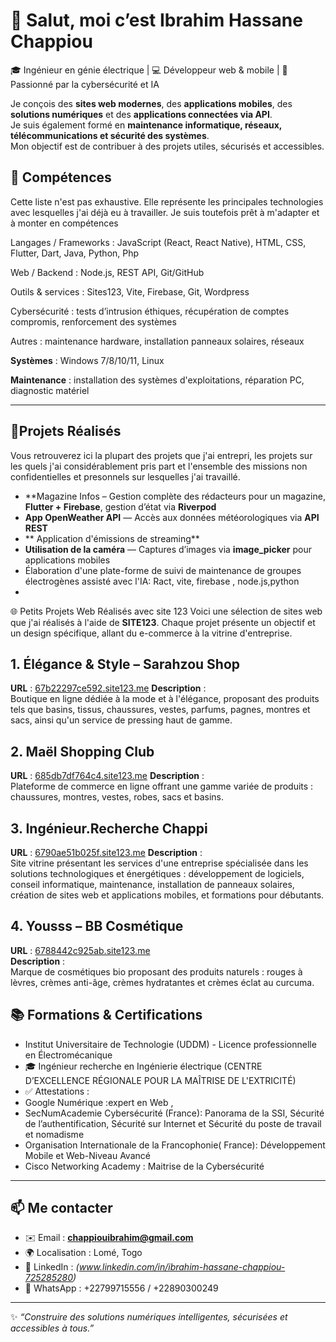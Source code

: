# 👋 Salut, moi c’est Ibrahim Hassane Chappiou

🎓 Ingénieur en génie électrique | 💻 Développeur web & mobile | 🔐 Passionné par la cybersécurité et IA 

Je conçois des **sites web modernes**, des **applications mobiles**, des **solutions numériques** et des **applications connectées via API**.  
Je suis également formé en **maintenance informatique, réseaux, télécommunications et sécurité des systèmes**.  
Mon objectif est de contribuer à des projets utiles, sécurisés et accessibles.



## 🧰 Compétences
Cette liste n'est pas exhaustive. Elle représente les principales technologies avec lesquelles j'ai déjà eu à travailler. Je suis toutefois prêt à m'adapter et à monter en compétences

 Langages / Frameworks : JavaScript (React, React Native), HTML, CSS, Flutter, Dart, Java, Python, Php

Web / Backend : Node.js, REST API, Git/GitHub

Outils & services : Sites123, Vite, Firebase, Git, Wordpress 

Cybersécurité : tests d’intrusion éthiques, récupération de comptes compromis, renforcement des systèmes

Autres : maintenance hardware, installation panneaux solaires, réseaux 

**Systèmes** : Windows 7/8/10/11, Linux  

**Maintenance** : installation des systèmes d'exploitations, réparation PC, diagnostic matériel  

---

## 📌Projets Réalisés 
Vous retrouverez ici la plupart des projets que j'ai entrepri, les projets sur les quels j'ai considérablement pris part et l'ensemble des missions non confidentielles et presonnels sur lesquelles j'ai travaillé.
   
- **Magazine Infos – Gestion complète des rédacteurs pour un magazine, **Flutter + Firebase**, gestion d’état via **Riverpod**  
- **App OpenWeather API** — Accès aux données météorologiques via **API REST**  
- ** Application d'émissions de streaming**
- **Utilisation de la caméra** — Captures d’images via **image_picker** pour applications mobiles 
- Élaboration d'une plate-forme de suivi de maintenance de groupes électrogènes assisté  avec l'IA: Ract, vite, firebase , node.js,python
-   

🌐 Petits Projets Web Réalisés avec site 123
Voici une sélection de sites web que j'ai réalisés à l'aide de **SITE123**. Chaque projet présente un objectif et un design spécifique, allant du e-commerce à la vitrine d'entreprise.

## 1. Élégance & Style – Sarahzou Shop
**URL** : [67b22297ce592.site123.me](https://67b22297ce592.site123.me)
**Description** :  
Boutique en ligne dédiée à la mode et à l'élégance, proposant des produits tels que basins, tissus, chaussures, vestes, parfums, pagnes, montres et sacs, ainsi qu'un service de pressing haut de gamme.

## 2. Maël Shopping Club
**URL** : [685db7df764c4.site123.me](https://685db7df764c4.site123.me) 
**Description** :  
Plateforme de commerce en ligne offrant une gamme variée de produits : chaussures, montres, vestes, robes, sacs et basins.

 ## 3. Ingénieur.Recherche Chappi
**URL** : [6790ae51b025f.site123.me](https://6790ae51b025f.site123.me) 
**Description** :  
Site vitrine présentant les services d'une entreprise spécialisée dans les solutions technologiques et énergétiques : développement de logiciels, conseil informatique, maintenance, installation de panneaux solaires, création de sites web et applications mobiles, et formations pour débutants.

## 4. Yousss – BB Cosmétique
**URL** : [6788442c925ab.site123.me](https://6788442c925ab.site123.me)  
**Description** :  
Marque de cosmétiques bio proposant des produits naturels : rouges à lèvres, crèmes anti-âge, crèmes hydratantes et crèmes éclat au curcuma.

## 📚 Formations & Certifications
- Institut Universitaire de Technologie (UDDM) - Licence professionnelle en Électromécanique 
- 🎓  Ingénieur recherche en Ingénierie électrique (CENTRE D’EXCELLENCE RÉGIONALE POUR LA MAÎTRISE DE L'EXTRICITÉ) 
- ✅ Attestations :
-  Google Numérique :expert en Web ,
-  SecNumAcademie Cybersécurité (France): Panorama de la SSI, Sécurité de l’authentification, Sécurité sur Internet et Sécurité du poste de travail et nomadisme
- Organisation Internationale de la Francophonie( France): Développement Mobile et Web-Niveau Avancé 
- Cisco Networking Academy : Maitrise de la Cybersécurité 

---

## 📫 Me contacter
- ✉️ Email : **chappiouibrahim@gmail.com**  
- 🌍 Localisation : Lomé, Togo  
- 🔗 LinkedIn : *(www.linkedin.com/in/ibrahim-hassane-chappiou-725285280)*  
- 📱 WhatsApp : +22799715556 / +22890300249 

---

✨ *“Construire des solutions numériques intelligentes, sécurisées et accessibles à tous.”*
